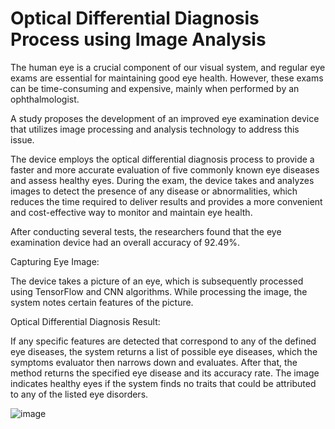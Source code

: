 # Optical Differential Diagnosis Process using Image Analysis

The human eye is a crucial component of our visual system, and regular eye exams are essential for maintaining good
eye health. However, these exams can be time-consuming and expensive, mainly when performed by an ophthalmologist. 

A study proposes the development of an improved eye examination device that utilizes image processing and analysis technology to
address this issue. 

The device employs the optical differential diagnosis process to provide a faster and more accurate evaluation of five commonly known eye diseases and assess healthy eyes.
During the exam, the device takes and analyzes images to detect the presence of any disease or abnormalities, which reduces the time required to deliver results and provides a more convenient
and cost-effective way to monitor and maintain eye health. 

After conducting several tests, the researchers found that the eye examination device had an overall accuracy of 92.49%.

Capturing Eye Image:

The device takes a picture of an eye, which is
subsequently processed using TensorFlow and CNN
algorithms. While processing the image, the system notes
certain features of the picture.

Optical Differential Diagnosis Result:

If any specific features are detected
that correspond to any of the defined eye diseases, the system
returns a list of possible eye diseases, which the symptoms
evaluator then narrows down and evaluates. After that, the
method returns the specified eye disease and its accuracy rate.
The image indicates healthy eyes if the system finds no traits
that could be attributed to any of the listed eye disorders.


![image](https://github.com/user-attachments/assets/ca981911-b44d-4a9b-855e-a72c491e5765)





